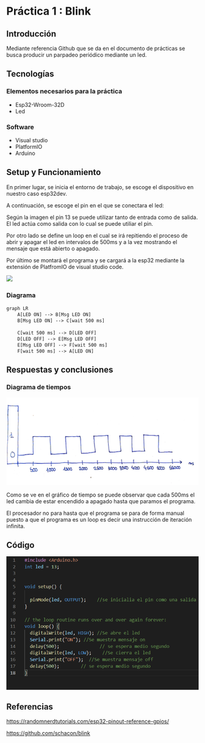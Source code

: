 ﻿# Práctica 1 : Blink

## **Introducción** 
Mediante referencia Github que se da en el documento de prácticas se busca producir un parpadeo periódico mediante un led.
## **Tecnologías**
### Elementos necesarios para la práctica
- Esp32-Wroom-32D
- Led
### Software
- Visual studio
- PlatformIO
- Arduino
## **Setup y Funcionamiento**
En primer lugar, se inicia el entorno de trabajo, se escoge el dispositivo en nuestro caso esp32dev.

A continuación, se escoge el pin en el que se conectara el led: 

Según la imagen el pin 13 se puede utilizar tanto de entrada como de salida. El led actúa como salida con lo cual se puede utiliar el pin.

Por otro lado se define un loop en el cual se irá repitiendo el proceso de abrir y apagar el led en intervalos de 500ms y a la vez mostrando el mensaje que está abierto o apagado. 

Por último se montará el programa y se cargará a la esp32 mediante la extensión de PlatfromIO de visual studio code.

![](Aspose.Words.407fae54-a13e-4202-9654-6184a4f8af9e.001.png)

### **Diagrama** 
```mermaid
graph LR
    A[LED ON] --> B[Msg LED ON]
    B[Msg LED ON] --> C[wait 500 ms]

    C[wait 500 ms] --> D[LED OFF]
    D[LED OFF] --> E[Msg LED OFF]
    E[Msg LED OFF] --> F[wait 500 ms]
    F[wait 500 ms] --> A[LED ON]
```
## **Respuestas y conclusiones** 
### **Diagrama de tiempos** 
![](Aspose.Words.407fae54-a13e-4202-9654-6184a4f8af9e.002.png)

Como se ve en el gráfico de tiempo se puede observar que cada 500ms el led cambia de estar encendido a apagado hasta que paramos el programa.

El procesador no para hasta que el programa se para de forma manual puesto a que el programa es un loop es decir una instrucción de iteración infinita.
## **Código**
![](Aspose.Words.407fae54-a13e-4202-9654-6184a4f8af9e.003.png)
## **Referencias**
<https://randomnerdtutorials.com/esp32-pinout-reference-gpios/>

<https://github.com/schacon/blink>
